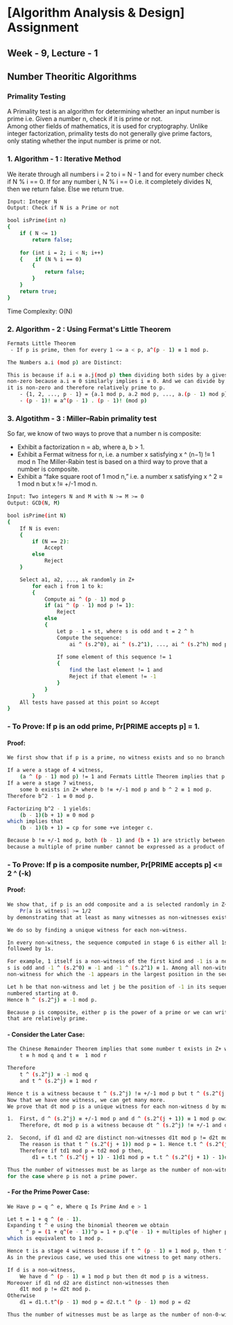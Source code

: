 
# [Algorithm Analysis & Design] Assignment
## Week - 9, Lecture - 1

## Number Theoritic Algorithms
###  Primality Testing
A Primality test is an algorithm for determining whether an input number is prime i.e. Given a number n, check if it is prime or not.  
Among other fields of mathematics, it is used for cryptography. Unlike integer factorization, primality tests do not generally give prime factors, only stating whether the input number is prime or not.

### 1. Algorithm - 1 : Iterative Method
We iterate through all numbers i = 2 to i = N - 1 and for every number check if N % i == 0. 
If for any number i, N % i == 0 i.e. it completely divides N, then we return false. Else we return true. 

``` bash
Input: Integer N
Output: Check if N is a Prime or not

bool isPrime(int n)
{
    if ( N <= 1)
        return false;
 
    for (int i = 2; i < N; i++)
    {    if (N % i == 0)
        {
            return false;
        }
    }
    return true;
}
```
Time Complexity: O(N)

### 2. Algorithm - 2 : Using Fermat's Little Theorem
``` bash
Fermats Little Theorem
 - If p is prime, then for every 1 <= a < p, a^(p - 1) ≡ 1 mod p.
```
``` bash
The Numbers a.i (mod p) are Distinct:

This is because if a.i ≡ a.j(mod p) then dividing both sides by a gives i ≡ j (mod p). They are
non-zero because a.i ≡ 0 similarly implies i ≡ 0. And we can divide by a because by assumption
it is non-zero and therefore relatively prime to p.
    - {1, 2, ..., p - 1} = {a.1 mod p, a.2 mod p, ..., a.(p - 1) mod p}
    - (p - 1)! ≡ a^(p - 1) . (p - 1)! (mod p) 
```

### 3. Algotithm - 3 : Miller–Rabin primality test
So far, we know of two ways to prove that a number n is composite:
 -  Exhibit a factorization n = ab, where a, b > 1.
 -  Exhibit a Fermat witness for n, i.e. a number x satisfying x ^ (n−1) !≡ 1 mod n
The Miller-Rabin test is based on a third way to prove that a number is composite.
 -  Exhibit a “fake square root of 1 mod n,” i.e. a number x satisfying x ^ 2 ≡ 1 mod n but x !≡ +/-1 mod n.

``` bash
Input: Two integers N and M with N >= M >= 0
Output: GCD(N, M)

bool isPrime(int N)
{
    If N is even:
    {
        if (N == 2):
            Accept
        else
            Reject
    }

    Select a1, a2, ..., ak randomly in Z+
        for each i from 1 to k:
        {
            Compute ai ^ (p - 1) mod p
            if (ai ^ (p - 1) mod p != 1):
                Reject
            else
            {
                Let p - 1 = st, where s is odd and t = 2 ^ h
                Compute the sequence:
                    ai ^ (s.2^0), ai ^ (s.2^1), ..., ai ^ (s.2^h) mod p
                
                If some element of this sequence != 1
                {
                    find the last element != 1 and 
                    Reject if that element != -1
                }
            }
        }
    All tests have passed at this point so Accept
}
```

### - To Prove: If p is an odd prime, Pr[PRIME accepts p] = 1.
#### Proof:
``` bash
We first show that if p is a prime, no witness exists and so no branch of the algorithm rejects.

If a were a stage of 4 witness, 
    (a ^ (p - 1) mod p) != 1 and Fermats Little Theorem implies that p is composite.
If a were a stage 7 witness, 
    some b exists in Z+ where b !≡ +/-1 mod p and b ^ 2 ≡ 1 mod p.
Therefore b^2 - 1 ≡ 0 mod p.

Factorizing b^2 - 1 yields:
    (b - 1)(b + 1) ≡ 0 mod p
which implies that 
    (b - 1)(b + 1) = cp for some +ve integer c.

Because b !≡ +/-1 mod p, both (b - 1) and (b + 1) are strictly between 0 and p.Therefore, p is a composite 
because a multiple of prime number cannot be expressed as a product of numbers that are similar than it is. 
```

### - To Prove: If p is a composite number, Pr[PRIME accepts p] <= 2 ^ (-k)
#### Proof:
``` bash
We show that, if p is an odd composite and a is selected randomly in Z+, 
    Pr[a is witness] >= 1/2
by demonstrating that at least as many witnesses as non-witnesses exists in Z+.

We do so by finding a unique witness for each non-witness.

In every non-witness, the sequence computed in stage 6 is either all 1s or contrains -1 at some position, 
followed by 1s.

For example, 1 itself is a non-witness of the first kind and -1 is a non-witness of the second kind because 
s is odd and -1 ^ (s.2^0) ≡ -1 and -1 ^ (s.2^1) ≡ 1. Among all non-witnesses of the second kind, find a 
non-witness for which the -1 appears in the largest position in the sequence.

Let h be that non-witness and let j be the position of -1 in its sequence, where the sequence positions are
numbered starting at 0. 
Hence h ^ (s.2^j) ≡ -1 mod p.

Because p is composite, either p is the power of a prime or we can write p as a product of q and r, 2 numbers 
that are relatively prime.
```

#### - Consider the Later Case:
``` bash
The Chinese Remainder Theorem implies that some number t exists in Z+ whereby,
    t ≡ h mod q and t ≡  1 mod r

Therefore 
    t ^ (s.2^j) ≡ -1 mod q
    and t ^ (s.2^j) ≡ 1 mod r

Hence t is a witness because t ^ (s.2^j) !≡ +/-1 mod p but t ^ (s.2^(j + 1)) ≡  1 mod p.
Now that we have one witness, we can get many more.
We prove that dt mod p is a unique witness for each non-witness d by making two observations.

1.  First, d ^ (s.2^j) ≡ +/-1 mod p and d ^ (s.2^(j + 1)) ≡ 1 mod p owing to the way j was chosen.
    Therefore, dt mod p is a witness because dt ^ (s.2^j) !≡ +/-1 and dt ^ (s.2^(j + 1)) ≡ 1 mod p.

2.  Second, if d1 and d2 are distinct non-witnesses d1t mod p != d2t mod p.
    The reason is that t ^ (s.2^(j + 1)) mod p = 1. Hence t.t ^ (s.2^(j + 1) - 1) mod p = 1.
    Therefore if td1 mod p = td2 mod p then, 
        d1 = t.t ^ (s.2^(j + 1) - 1)d1 mod p = t.t ^ (s.2^(j + 1) - 1)d2 mod p = d2.

Thus the number of witnesses must be as large as the number of non-witnesses and we have completed the analysis
for the case where p is not a prime power.
```
####  - For the Prime Power Case: 
``` bash
We Have p = q ^ e, Where q Is Prime And e > 1

Let t = 1 + q ^ (e - 1). 
Expanding t ^ e using the binomial theorem we obtain 
    t ^ p = (1 + q^(e - 1))^p = 1 + p.q^(e - 1) + multiples of higher powers of q ^ (e - 1), 
which is equivalent to 1 mod p.

Hence t is a stage 4 witness because if t ^ (p - 1) ≡ 1 mod p, then t ^ p ≡ t !≡ 1 mod p.
As in the previous case, we used this one witness to get many others.

If d is a non-witness, 
    We have d ^ (p - 1) ≡ 1 mod p but then dt mod p is a witness.
Moreover if d1 nd d2 are distinct non-witnesses then 
    d1t mod p != d2t mod p.
Otherwise 
    d1 = d1.t.t^(p - 1) mod p = d2.t.t ^ (p - 1) mod p = d2

Thus the number of witnesses must be as large as the number of non-0-witnesses and the proof is complete. 
```
